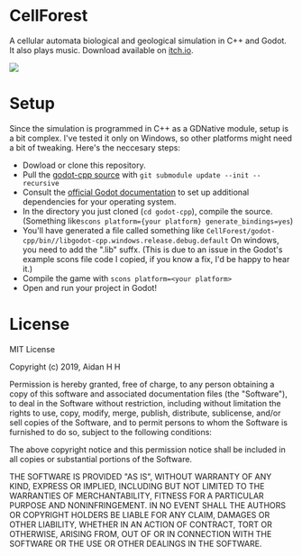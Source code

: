 # CellForest

A cellular automata biological and geological simulation in C++ and Godot. It also plays music. Download available on [itch.io](https://ailanthus.itch.io/forest).

<img src="img/demo.gif">

# Setup

Since the simulation is programmed in C++ as a GDNative module, setup is a bit complex. I've tested it only on Windows, so other platforms might need a bit of tweaking. Here's the neccesary steps:
* Dowload or clone this repository.
* Pull the [godot-cpp source](https://github.com/GodotNativeTools/godot-cpp) with `git submodule update --init --recursive`
* Consult the [official Godot documentation](https://docs.godotengine.org/en/3.1/tutorials/plugins/gdnative/gdnative-cpp-example.html) to set up additional dependencies for your operating system.
* In the directory you just cloned (`cd godot-cpp`), compile the source. (Something like`scons platform={your platform} generate_bindings=yes`)
* You'll have generated a file called something like `CellForest/godot-cpp/bin//libgodot-cpp.windows.release.debug.default` On windows, you need to add the ".lib" suffx. (This is due to an issue in the Godot's example scons file code I copied, if you know a fix, I'd be happy to hear it.)
* Compile the game with `scons platform=<your platform>`
* Open and run your project in Godot!


# License

MIT License

Copyright (c) 2019, Aidan H H

Permission is hereby granted, free of charge, to any person obtaining a copy
of this software and associated documentation files (the "Software"), to deal
in the Software without restriction, including without limitation the rights
to use, copy, modify, merge, publish, distribute, sublicense, and/or sell
copies of the Software, and to permit persons to whom the Software is
furnished to do so, subject to the following conditions:

The above copyright notice and this permission notice shall be included in all
copies or substantial portions of the Software.

THE SOFTWARE IS PROVIDED "AS IS", WITHOUT WARRANTY OF ANY KIND, EXPRESS OR
IMPLIED, INCLUDING BUT NOT LIMITED TO THE WARRANTIES OF MERCHANTABILITY,
FITNESS FOR A PARTICULAR PURPOSE AND NONINFRINGEMENT. IN NO EVENT SHALL THE
AUTHORS OR COPYRIGHT HOLDERS BE LIABLE FOR ANY CLAIM, DAMAGES OR OTHER
LIABILITY, WHETHER IN AN ACTION OF CONTRACT, TORT OR OTHERWISE, ARISING FROM,
OUT OF OR IN CONNECTION WITH THE SOFTWARE OR THE USE OR OTHER DEALINGS IN THE
SOFTWARE.
